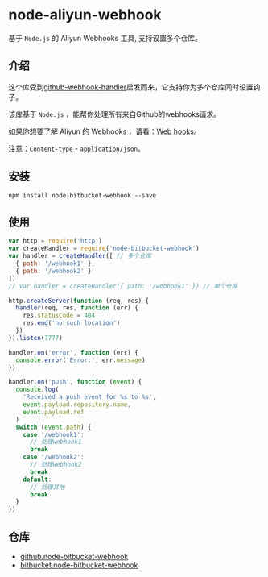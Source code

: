# node-aliyun-webhook

基于 `Node.js` 的 Aliyun Webhooks 工具, 支持设置多个仓库。

## 介绍

这个库受到[github-webhook-handler](https://github.com/rvagg/github-webhook-handler)启发而来，它支持你为多个仓库同时设置钩子。

该库基于 `Node.js` ，能帮你处理所有来自Github的webhooks请求。

如果你想要了解 Aliyun 的 Webhooks ，请看：[Web hooks](https://code.aliyun.com/help/web_hooks/web_hooks)。

注意：`Content-type` - `application/json`。

## 安装

`npm install node-bitbucket-webhook --save`

## 使用

```js
var http = require('http')
var createHandler = require('node-bitbucket-webhook')
var handler = createHandler([ // 多个仓库
  { path: '/webhook1' },
  { path: '/webhook2' }
])
// var handler = createHandler({ path: '/webhook1' }) // 单个仓库

http.createServer(function (req, res) {
  handler(req, res, function (err) {
    res.statusCode = 404
    res.end('no such location')
  })
}).listen(7777)

handler.on('error', function (err) {
  console.error('Error:', err.message)
})

handler.on('push', function (event) {
  console.log(
    'Received a push event for %s to %s',
    event.payload.repository.name,
    event.payload.ref
  )
  switch (event.path) {
    case '/webhook1':
      // 处理webhook1
      break
    case '/webhook2':
      // 处理webhook2
      break
    default:
      // 处理其他
      break
  }
})
```

## 仓库

* [github.node-bitbucket-webhook](https://github.com/stuarthua/node-bitbucket-webhook)
* [bitbucket.node-bitbucket-webhook](https://bitbucket.org/stuarthua/node-bitbucket-webhook/)